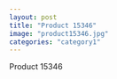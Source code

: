 ```yaml
---
layout: post
title: "Product 15346"
image: "product15346.jpg"
categories: "category1"
---
```

Product 15346
